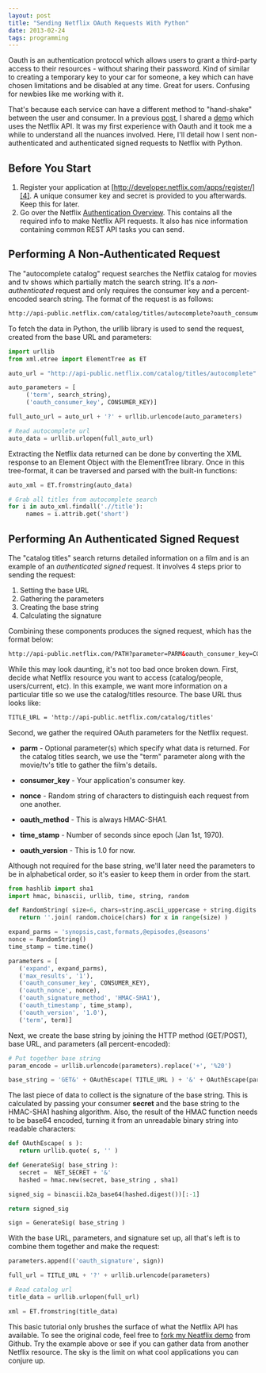 ```yaml
---
layout: post
title: "Sending Netflix OAuth Requests With Python"
date: 2013-02-24
tags: programming
---
```


Oauth is an authentication protocol which allows users to grant a third-party access to their resources - without sharing their password. Kind of similar to creating a temporary key to your car for someone, a key which can have chosen limitations and be disabled at any time. Great for users. Confusing for newbies like me working with it.

That's because each service can have a different method to "hand-shake" between the user and consumer. In a previous [post][1], I shared a [demo][2] which uses the Netflix API. It was my first experience with Oauth and it took me a while to understand all the nuances involved. Here, I'll detail how I sent non-authenticated and authenticated signed requests to Netflix with Python.

## Before You Start ##

1. Register your application at [http://developer.netflix.com/apps/register/][4]. A unique consumer key and secret is provided to you afterwards. Keep this for later.
2. Go over the Netflix [Authentication Overview][3]. This contains all the required info to make Netflix API requests. It also has nice information containing common REST API tasks you can send.

## Performing A Non-Authenticated Request ##

The "autocomplete catalog" request searches the Netflix catalog for movies and tv shows which partially match the search string. It's a *non-authenticated* request and only requires the consumer key and a percent-encoded search string. The format of the request is as follows:

``` html
http://api-public.netflix.com/catalog/titles/autocomplete?oauth_consumer_key=CONSUMER_KEY&term=SEARCH_STRING
```

To fetch the data in Python, the urllib library is used to send the request, created from the base URL and parameters:

``` python
import urllib
from xml.etree import ElementTree as ET

auto_url = "http://api-public.netflix.com/catalog/titles/autocomplete"

auto_parameters = [
     ('term', search_string),
     ('oauth_consumer_key', CONSUMER_KEY)]

full_auto_url = auto_url + '?' + urllib.urlencode(auto_parameters)

# Read autocomplete url
auto_data = urllib.urlopen(full_auto_url)
```

Extracting the Netflix data returned can be done by converting the XML response to an Element Object with the ElementTree library. Once in this tree-format, it can be traversed and parsed with the built-in functions:

``` python
auto_xml = ET.fromstring(auto_data)

# Grab all titles from autocomplete search
for i in auto_xml.findall('.//title'):
     names = i.attrib.get('short')
```

## Performing An Authenticated Signed Request ##

The "catalog titles" search returns detailed information on a film and is an example of an *authenticated signed* request. It involves 4 steps prior to sending the request:

1. Setting the base URL
2. Gathering the parameters
3. Creating the base string
4. Calculating the signature

Combining these components produces the signed request, which has the format below:

``` html
http://api-public.netflix.com/PATH?parameter=PARM&oauth_consumer_key=CONSUMER_KEY&oauth_nonce=NONCE&oauth_signature_method=HMAC-SHA1&oauth_timestamp=TIME_STAMP&oauth_version=1.0&oauth_signature=SIGNATURE
```

While this may look daunting, it's not too bad once broken down. First, decide what Netflix resource you want to access (catalog/people, users/current, etc). In this example, we want more information on a particular title so we use the catalog/titles resource. The base URL thus looks like:

``` html
TITLE_URL = 'http://api-public.netflix.com/catalog/titles'
```

Second, we gather the required OAuth parameters for the Netflix request.

+ **parm** - Optional parameter(s) which specify what data is returned. For the catalog titles search, we use the "term" parameter along with the movie/tv's title to gather the film's details.

+ **consumer_key** - Your application's consumer key.

+ **nonce** - Random string of characters to distinguish each request from one another.

+ **oauth_method** - This is always HMAC-SHA1.

+ **time_stamp** - Number of seconds since epoch (Jan 1st, 1970).

+ **oauth_version** - This is 1.0 for now.

Although not required for the base string, we'll later need the parameters to be in alphabetical order, so it's easier to keep them in order from the start.

``` python
from hashlib import sha1
import hmac, binascii, urllib, time, string, random

def RandomString( size=6, chars=string.ascii_uppercase + string.digits ):
   return ''.join( random.choice(chars) for x in range(size) )

expand_parms = 'synopsis,cast,formats,@episodes,@seasons'
nonce = RandomString()
time_stamp = time.time()

parameters = [
   ('expand', expand_parms),
   ('max_results', '1'),
   ('oauth_consumer_key', CONSUMER_KEY),
   ('oauth_nonce', nonce),
   ('oauth_signature_method', 'HMAC-SHA1'),
   ('oauth_timestamp', time_stamp),
   ('oauth_version', '1.0'),
   ('term', term)]
```

Next, we create the base string by joining the HTTP method (GET/POST), base URL, and parameters (all percent-encoded):

``` python
# Put together base string
param_encode = urllib.urlencode(parameters).replace('+', '%20')

base_string = 'GET&' + OAuthEscape( TITLE_URL ) + '&' + OAuthEscape(param_encode)
```

The last piece of data to collect is the signature of the base string. This is calculated by passing your consumer **secret** and the base string to the HMAC-SHA1 hashing algorithm. Also, the result of the HMAC function needs to be base64 encoded, turning it from an unreadable binary string into readable characters:

``` python
def OAuthEscape( s ):
   return urllib.quote( s, '' )

def GenerateSig( base_string ):
   secret =  NET_SECRET + '&'
   hashed = hmac.new(secret, base_string , sha1)

signed_sig = binascii.b2a_base64(hashed.digest())[:-1]

return signed_sig

sign = GenerateSig( base_string )
```

With the base URL, parameters, and signature set up, all that's left is to combine them together and make the request:

``` python
parameters.append(('oauth_signature', sign))

full_url = TITLE_URL + '?' + urllib.urlencode(parameters)

# Read catalog url
title_data = urllib.urlopen(full_url)

xml = ET.fromstring(title_data)
```

This basic tutorial only brushes the surface of what the Netflix API has available. To see the original code, feel free to [fork my Neatflix demo][5] from Github. Try the example above or see if you can gather data from another Netflix resource. The sky is the limit on what cool applications you can conjure up.

[1]: /neatflix-my-netflix-api-demo.html
[2]: http://neatflix.appspot.com/
[3]: http://developer.netflix.com/docs/Security
[4]: http://developer.netflix.com/apps/register/
[5]: https://github.com/alexle/Neatflix
